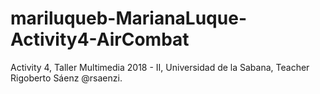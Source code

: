 # mariluqueb-MarianaLuque-Activity4-AirCombat
Activity 4, Taller Multimedia 2018 - II, Universidad de la Sabana, Teacher Rigoberto Sáenz @rsaenzi.
